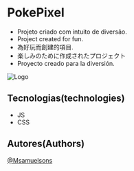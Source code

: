 # PokePixel
 - Projeto criado com intuito de diversão. <pt/>
 - Project created for fun. <en/>
 - 為好玩而創建的項目. <zh/>
 - 楽しみのために作成されたプロジェクト <ja/>
 - Proyecto creado para la diversión. <es/>


![Logo](img/Captura%20de%20tela%20de%202022-07-07%2018-33-02.png)


## Tecnologias(technologies)

 - JS
 - CSS


## Autores(Authors)
[@Msamuelsons](https://github.com/Msamuelsons)